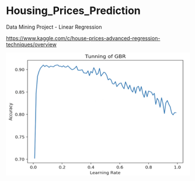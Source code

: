 # Housing_Prices_Prediction
Data Mining Project - Linear Regression

https://www.kaggle.com/c/house-prices-advanced-regression-techniques/overview

![](kaggle.png)

